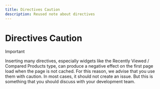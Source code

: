 ```yaml
---
title: Directives Caution
description: Reused note about directives 
---
```

# Directives Caution

>[!IMPORTANT]
>
>Inserting many directives, especially widgets like the Recently Viewed / Compared Products type, can produce a negative effect on the first page load when the page is not cached. For this reason, we advise that you use them with caution. In most cases, it should not create an issue. But this is something that you should discuss with your development team.
